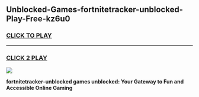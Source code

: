 
## Unblocked-Games-fortnitetracker-unblocked-Play-Free-kz6u0
<h3>
<a href="https://premium76.site?title=fortnitetracker-unblocked&ref=21A">CLICK TO PLAY</a></h3>
<hr>

<h3>
<a href="https://premium76.site?title=fortnitetracker-unblocked&ref=21A">CLICK 2 PLAY</a>
  
</h3>

<a href="https://premium76.site?title=fortnitetracker-unblocked&ref=21A"><img src="https://clearcache.store/games.png"></a>


**fortnitetracker-unblocked games unblocked: Your Gateway to Fun and Accessible Online Gaming**
